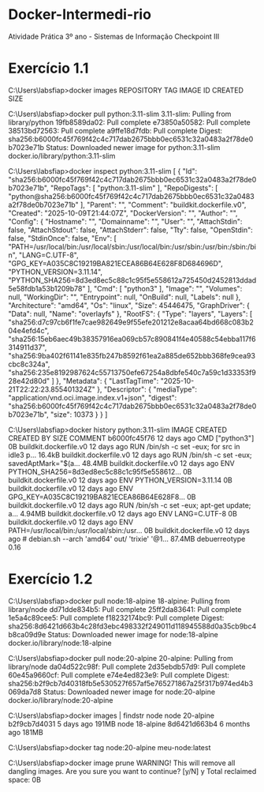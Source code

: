# Docker-Intermedi-rio
Atividade Prática 3º ano - Sistemas de Informação Checkpoint III

# Exercício 1.1

C:\Users\labsfiap>docker images
REPOSITORY   TAG       IMAGE ID   CREATED   SIZE

C:\Users\labsfiap>docker pull python:3.11-slim
3.11-slim: Pulling from library/python
19fb8589da02: Pull complete
e73850a50582: Pull complete
38513bd72563: Pull complete
a9ffe18d7fdb: Pull complete
Digest: sha256:b6000fc45f769f42c4c717dab2675bbb0ec6531c32a0483a2f78de0b7023e71b
Status: Downloaded newer image for python:3.11-slim
docker.io/library/python:3.11-slim

C:\Users\labsfiap>docker inspect python:3.11-slim
[
    {
        "Id": "sha256:b6000fc45f769f42c4c717dab2675bbb0ec6531c32a0483a2f78de0b7023e71b",
        "RepoTags": [
            "python:3.11-slim"
        ],
        "RepoDigests": [
            "python@sha256:b6000fc45f769f42c4c717dab2675bbb0ec6531c32a0483a2f78de0b7023e71b"
        ],
        "Parent": "",
        "Comment": "buildkit.dockerfile.v0",
        "Created": "2025-10-09T21:44:07Z",
        "DockerVersion": "",
        "Author": "",
        "Config": {
            "Hostname": "",
            "Domainname": "",
            "User": "",
            "AttachStdin": false,
            "AttachStdout": false,
            "AttachStderr": false,
            "Tty": false,
            "OpenStdin": false,
            "StdinOnce": false,
            "Env": [
                "PATH=/usr/local/bin:/usr/local/sbin:/usr/local/bin:/usr/sbin:/usr/bin:/sbin:/bin",
                "LANG=C.UTF-8",
                "GPG_KEY=A035C8C19219BA821ECEA86B64E628F8D684696D",
                "PYTHON_VERSION=3.11.14",
                "PYTHON_SHA256=8d3ed8ec5c88c1c95f5e558612a725450d2452813ddad5e58fdb1a53b1209b78"
            ],
            "Cmd": [
                "python3"
            ],
            "Image": "",
            "Volumes": null,
            "WorkingDir": "",
            "Entrypoint": null,
            "OnBuild": null,
            "Labels": null
        },
        "Architecture": "amd64",
        "Os": "linux",
        "Size": 45446475,
        "GraphDriver": {
            "Data": null,
            "Name": "overlayfs"
        },
        "RootFS": {
            "Type": "layers",
            "Layers": [
                "sha256:d7c97cb6f1fe7cae982649e9f55efe201212e8acaa64bd668c083b204e4efd4c",
                "sha256:15eb6aec49b38357916ea069cb57c890841f4e40588c54ebba117f6314911d37",
                "sha256:9ba402f61141e835fb247b8592f61ea2a885de652bbb368fe9cea93cbc8c324a",
                "sha256:235e8192987624c55713750efe67254a8dbfe540c7a59c1d33353f928e42d80d"
            ]
        },
        "Metadata": {
            "LastTagTime": "2025-10-21T22:22:23.855401324Z"
        },
        "Descriptor": {
            "mediaType": "application/vnd.oci.image.index.v1+json",
            "digest": "sha256:b6000fc45f769f42c4c717dab2675bbb0ec6531c32a0483a2f78de0b7023e71b",
            "size": 10373
        }
    }
]

C:\Users\labsfiap>docker history python:3.11-slim
IMAGE          CREATED       CREATED BY                                      SIZE      COMMENT
b6000fc45f76   12 days ago   CMD ["python3"]                                 0B        buildkit.dockerfile.v0
<missing>      12 days ago   RUN /bin/sh -c set -eux;  for src in idle3 p…   16.4kB    buildkit.dockerfile.v0
<missing>      12 days ago   RUN /bin/sh -c set -eux;   savedAptMark="$(a…   48.4MB    buildkit.dockerfile.v0
<missing>      12 days ago   ENV PYTHON_SHA256=8d3ed8ec5c88c1c95f5e558612…   0B        buildkit.dockerfile.v0
<missing>      12 days ago   ENV PYTHON_VERSION=3.11.14                      0B        buildkit.dockerfile.v0
<missing>      12 days ago   ENV GPG_KEY=A035C8C19219BA821ECEA86B64E628F8…   0B        buildkit.dockerfile.v0
<missing>      12 days ago   RUN /bin/sh -c set -eux;  apt-get update;  a…   4.94MB    buildkit.dockerfile.v0
<missing>      12 days ago   ENV LANG=C.UTF-8                                0B        buildkit.dockerfile.v0
<missing>      12 days ago   ENV PATH=/usr/local/bin:/usr/local/sbin:/usr…   0B        buildkit.dockerfile.v0
<missing>      12 days ago   # debian.sh --arch 'amd64' out/ 'trixie' '@1…   87.4MB    debuerreotype 0.16

# Exercício 1.2

C:\Users\labsfiap>docker pull node:18-alpine
18-alpine: Pulling from library/node
dd71dde834b5: Pull complete
25ff2da83641: Pull complete
1e5a4c89cee5: Pull complete
f18232174bc9: Pull complete
Digest: sha256:8d6421d663b4c28fd3ebc498332f249011d118945588d0a35cb9bc4b8ca09d9e
Status: Downloaded newer image for node:18-alpine
docker.io/library/node:18-alpine

C:\Users\labsfiap>docker pull node:20-alpine
20-alpine: Pulling from library/node
da04d522c98f: Pull complete
2d35ebdb57d9: Pull complete
60e45a9660cf: Pull complete
e74e4ed823e9: Pull complete
Digest: sha256:b2f9cb7d40318fb5e530527f657af5e765271867a25f317b974ed4b3069da7d8
Status: Downloaded newer image for node:20-alpine
docker.io/library/node:20-alpine

C:\Users\labsfiap>docker images | findstr node
node         20-alpine   b2f9cb7d4031   5 days ago     191MB
node         18-alpine   8d6421d663b4   6 months ago   181MB

C:\Users\labsfiap>docker tag node:20-alpine meu-node:latest

C:\Users\labsfiap>docker image prune
WARNING! This will remove all dangling images.
Are you sure you want to continue? [y/N] y
Total reclaimed space: 0B